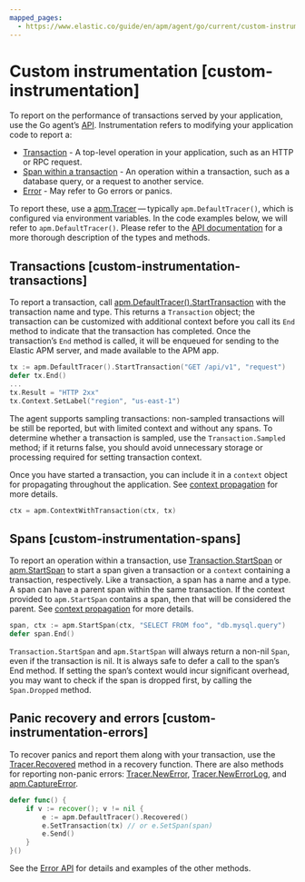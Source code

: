 ```yaml
---
mapped_pages:
  - https://www.elastic.co/guide/en/apm/agent/go/current/custom-instrumentation.html
---
```


# Custom instrumentation [custom-instrumentation]

To report on the performance of transactions served by your application, use the Go agent’s [API](/reference/api-documentation.md). Instrumentation refers to modifying your application code to report a:

* [Transaction](#custom-instrumentation-transactions) - A top-level operation in your application, such as an HTTP or RPC request.
* [Span within a transaction](#custom-instrumentation-spans) - An operation within a transaction, such as a database query, or a request to another service.
* [Error](#custom-instrumentation-errors) - May refer to Go errors or panics.

To report these, use a [apm.Tracer](/reference/api-documentation.md#tracer-api) — typically `apm.DefaultTracer()`, which is configured via environment variables. In the code examples below, we will refer to `apm.DefaultTracer()`. Please refer to the [API documentation](/reference/api-documentation.md) for a more thorough description of the types and methods.

## Transactions [custom-instrumentation-transactions]

To report a transaction, call [apm.DefaultTracer().StartTransaction](/reference/api-documentation.md#tracer-api-start-transaction) with the transaction name and type. This returns a `Transaction` object; the transaction can be customized with additional context before you call its `End` method to indicate that the transaction has completed. Once the transaction’s `End` method is called, it will be enqueued for sending to the Elastic APM server, and made available to the APM app.

```go
tx := apm.DefaultTracer().StartTransaction("GET /api/v1", "request")
defer tx.End()
...
tx.Result = "HTTP 2xx"
tx.Context.SetLabel("region", "us-east-1")
```

The agent supports sampling transactions: non-sampled transactions will be still be reported, but with limited context and without any spans. To determine whether a transaction is sampled, use the `Transaction.Sampled` method; if it returns false, you should avoid unnecessary storage or processing required for setting transaction context.

Once you have started a transaction, you can include it in a `context` object for propagating throughout the application. See [context propagation](/reference/custom-instrumentation-propagation.md) for more details.

```go
ctx = apm.ContextWithTransaction(ctx, tx)
```


## Spans [custom-instrumentation-spans]

To report an operation within a transaction, use [Transaction.StartSpan](/reference/api-documentation.md#transaction-start-span) or [apm.StartSpan](/reference/api-documentation.md#apm-start-span) to start a span given a transaction or a `context` containing a transaction, respectively. Like a transaction, a span has a name and a type. A span can have a parent span within the same transaction. If the context provided to `apm.StartSpan` contains a span, then that will be considered the parent. See [context propagation](/reference/custom-instrumentation-propagation.md) for more details.

```go
span, ctx := apm.StartSpan(ctx, "SELECT FROM foo", "db.mysql.query")
defer span.End()
```

`Transaction.StartSpan` and `apm.StartSpan` will always return a non-nil `Span`, even if the transaction is nil. It is always safe to defer a call to the span’s End method. If setting the span’s context would incur significant overhead, you may want to check if the span is dropped first, by calling the `Span.Dropped` method.


## Panic recovery and errors [custom-instrumentation-errors]

To recover panics and report them along with your transaction, use the [Tracer.Recovered](/reference/api-documentation.md#tracer-recovered) method in a recovery function. There are also methods for reporting non-panic errors: [Tracer.NewError](/reference/api-documentation.md#tracer-new-error), [Tracer.NewErrorLog](/reference/api-documentation.md#tracer-new-error-log), and [apm.CaptureError](/reference/api-documentation.md#apm-captureerror).

```go
defer func() {
	if v := recover(); v != nil {
		e := apm.DefaultTracer().Recovered()
		e.SetTransaction(tx) // or e.SetSpan(span)
		e.Send()
	}
}()
```

See the [Error API](/reference/api-documentation.md#error-api) for details and examples of the other methods.


